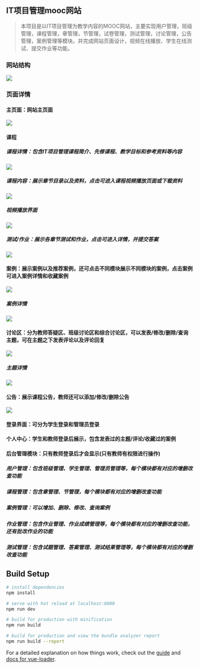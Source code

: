 ## IT项目管理mooc网站

> 本项目是以IT项目管理为教学内容的MOOC网站，主要实现用户管理，班级管理，课程管理，章管理，节管理，试卷管理，测试管理，讨论管理，公告管理，案例管理等模块。并完成网站页面设计，视频在线播放、学生在线测试、提交作业等功能。

### 网站结构
<img src="https://github.com/QHQLemon/ITMP-PC/blob/master/intro-img/ITMP%E7%BD%91%E7%AB%99.png">

### 页面详情
#### 主页面：网站主页面
<img src="https://github.com/QHQLemon/ITMP-PC/blob/master/intro-img/001.png" >




#### 课程
##### 课程详情：包含IT项目管理课程简介、先修课程、教学目标和参考资料等内容

<img src="https://github.com/QHQLemon/ITMP-PC/blob/master/intro-img/002.png" >

##### 课程内容：展示章节目录以及资料，点击可进入课程视频播放页面或下载资料
<img src="https://github.com/QHQLemon/ITMP-PC/blob/master/intro-img/003.png" >


##### 视频播放界面
<img src="https://github.com/QHQLemon/ITMP-PC/blob/master/intro-img/005.png" >


##### 测试/作业：展示各章节测试和作业，点击可进入详情，并提交答案
<img src="https://github.com/QHQLemon/ITMP-PC/blob/master/intro-img/004.png" >

#### 案例：展示案例以及推荐案例，还可点击不同模块展示不同模块的案例，点击案例可进入案例详情和收藏案例
<img src="https://github.com/QHQLemon/ITMP-PC/blob/master/intro-img/006.png" >

##### 案例详情
<img src="https://github.com/QHQLemon/ITMP-PC/blob/master/intro-img/008.png" >

#### 讨论区：分为教师答疑区、班级讨论区和综合讨论区，可以发表/修改/删除/查询主题，可在主题之下发表评论以及评论回复
<img src="https://github.com/QHQLemon/ITMP-PC/blob/master/intro-img/009.png" >

##### 主题详情
<img src="https://github.com/QHQLemon/ITMP-PC/blob/master/intro-img/010.png" >


#### 公告：展示课程公告，教师还可以添加/修改/删除公告
<img src="https://github.com/QHQLemon/ITMP-PC/blob/master/intro-img/011.png" >

#### 登录界面：可分为学生登录和管理员登录
#### 个人中心：学生和教师登录后展示，包含发表过的主题/评论/收藏过的案例
#### 后台管理模块：只有教师登录后才会显示(只有教师有权限进行操作)
##### 用户管理：包含班级管理、学生管理、管理员管理等，每个模块都有对应的增删改查功能
##### 课程管理：包含章管理、节管理，每个模块都有对应的增删改查功能
##### 案例管理：可以增加、删除、修改、查询案例
##### 作业管理：包含作业管理、作业成绩管理等，每个模块都有对应的增删改查功能，还有批改作业的功能
##### 测试管理：包含试题管理、答案管理、测试结果管理等，每个模块都有对应的增删改查功能















## Build Setup

``` bash
# install dependencies
npm install

# serve with hot reload at localhost:8080
npm run dev

# build for production with minification
npm run build

# build for production and view the bundle analyzer report
npm run build --report
```

For a detailed explanation on how things work, check out the [guide](http://vuejs-templates.github.io/webpack/) and [docs for vue-loader](http://vuejs.github.io/vue-loader).
